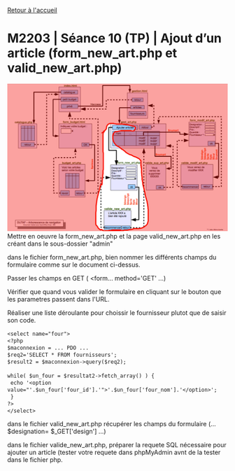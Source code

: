 [Retour à l'accueil](README.md)

# M2203 | Séance 10 (TP) | Ajout d’un article (form_new_art.php et valid_new_art.php)
![GitHub Logo](/planajout.png)
Mettre en oeuvre la form_new_art.php et la page valid_new_art.php en les créant dans le sous-dossier "admin"

dans le fichier form_new_art.php, bien nommer les différents champs du formulaire comme sur le document ci-dessus.

Passer les champs en GET  ( <form... method='GET' ...)

Vérifier que quand vous valider le formulaire en cliquant sur le bouton que les parametres passent dans l'URL.

Réaliser une liste déroulante pour choissir le fournisseur plutot que de saisir son code.

```
<select name="four">
<?php 
$maconnexion = ... PDO ...
$req2='SELECT * FROM fournisseurs';
$result2 = $maconnexion->query($req2);
 
while( $un_four = $resultat2->fetch_array() ) {
 echo '<option value="'.$un_four['four_id'].'">'.$un_four['four_nom'].'</option>';
 }
?>
</select>
```

dans le fichier valid_new_art.php récupérer les champs du formulaire (... $designation= $_GET['design'] ...)

dans le fichier valide_new_art.php, préparer la requete SQL nécessaire pour ajouter un article (tester votre requete dans phpMyAdmin avnt de la tester dans le fichier php.

